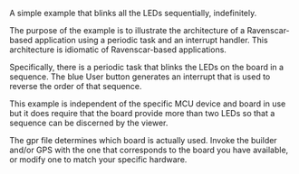 A simple example that blinks all the LEDs sequentially, indefinitely.

The purpose of the example is to illustrate the architecture of a 
Ravenscar-based application using a periodic task and an interrupt 
handler. This architecture is idiomatic of Ravenscar-based applications. 

Specifically, there is a periodic task that blinks the LEDs on the board 
in a sequence. The blue User button generates an interrupt that is used 
to reverse the order of that sequence. 

This example is independent of the specific MCU device and board in use 
but it does require that the board provide more than two LEDs so that a 
sequence can be discerned by the viewer. 

The gpr file determines which board is actually used. Invoke the builder
and/or GPS with the one that corresponds to the board you have available,
or modify one to match your specific hardware.
